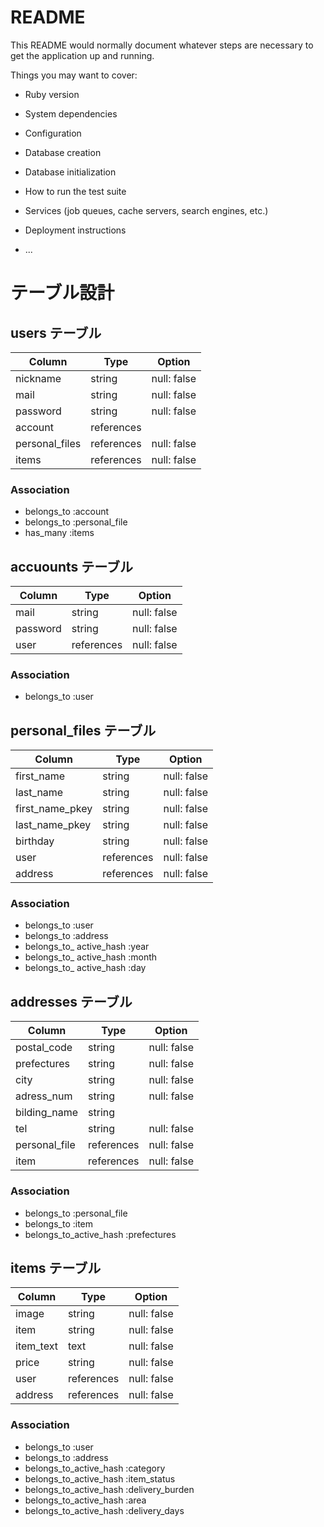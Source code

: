 # README

This README would normally document whatever steps are necessary to get the
application up and running.

Things you may want to cover:

* Ruby version

* System dependencies

* Configuration

* Database creation

* Database initialization

* How to run the test suite

* Services (job queues, cache servers, search engines, etc.)

* Deployment instructions

* ...

# テーブル設計

##  users テーブル

| Column         | Type       | Option          |
| -------------- | ---------- | --------------- |
| nickname       | string     | null: false     |
| mail           | string     | null: false     |
| password       | string     | null: false     |
| account        | references |                 |
| personal_files | references | null: false     |
| items          | references | null: false     |
### Association

- belongs_to :account
- belongs_to :personal_file
- has_many :items 


##  accuounts テーブル

| Column      | Type       | Option          |
| ----------- | ---------- | --------------- |
| mail        | string     | null: false     |
| password    | string     | null: false     |
| user        | references | null: false     |

### Association

- belongs_to :user


##  personal_files テーブル

| Column           | Type       | Option          |
| ---------------- | ---------- | --------------- |
| first_name       | string     | null: false     |
| last_name        | string     | null: false     |
| first_name_pkey  | string     | null: false     |
| last_name_pkey   | string     | null: false     |
| birthday         | string     | null: false     |
| user             | references | null: false     |
| address          | references | null: false     |

### Association

- belongs_to :user
- belongs_to :address
- belongs_to_ active_hash :year
- belongs_to_ active_hash :month
- belongs_to_ active_hash :day


##  addresses テーブル

| Column           | Type       | Option          |
| ---------------- | ---------- | --------------- |
| postal_code      | string     | null: false     |
| prefectures      | string     | null: false     |
| city             | string     | null: false     |
| adress_num       | string     | null: false     |
| bilding_name     | string     |                 |
| tel              | string     | null: false     |
| personal_file    | references | null: false     |
| item             | references | null: false     |

### Association

- belongs_to :personal_file
- belongs_to :item
- belongs_to_active_hash :prefectures


##  items テーブル

| Column           | Type       | Option          |
| ---------------- | ---------- | --------------- |
| image            | string     | null: false     |
| item             | string     | null: false     |
| item_text        | text       | null: false     |
| price            | string     | null: false     |
| user             | references | null: false     |
| address          | references | null: false     |


### Association

- belongs_to :user
- belongs_to :address
- belongs_to_active_hash :category
- belongs_to_active_hash :item_status
- belongs_to_active_hash :delivery_burden
- belongs_to_active_hash :area
- belongs_to_active_hash :delivery_days